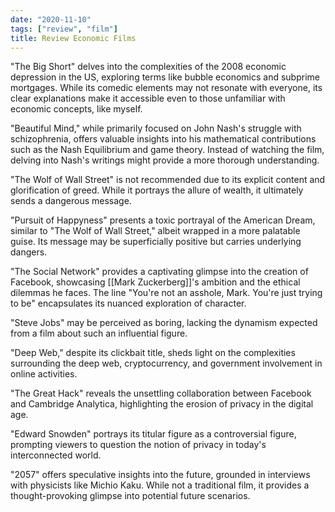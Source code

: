 ```yaml
---
date: "2020-11-10"
tags: ["review", "film"]
title: Review Economic Films
---
```


"The Big Short" delves into the complexities of the 2008 economic depression in the US, exploring terms like bubble economics and subprime mortgages. While its comedic elements may not resonate with everyone, its clear explanations make it accessible even to those unfamiliar with economic concepts, like myself.

"Beautiful Mind," while primarily focused on John Nash's struggle with schizophrenia, offers valuable insights into his mathematical contributions such as the Nash Equilibrium and game theory. Instead of watching the film, delving into Nash's writings might provide a more thorough understanding.

"The Wolf of Wall Street" is not recommended due to its explicit content and glorification of greed. While it portrays the allure of wealth, it ultimately sends a dangerous message.

"Pursuit of Happyness" presents a toxic portrayal of the American Dream, similar to "The Wolf of Wall Street," albeit wrapped in a more palatable guise. Its message may be superficially positive but carries underlying dangers.

"The Social Network" provides a captivating glimpse into the creation of Facebook, showcasing [[Mark Zuckerberg]]'s ambition and the ethical dilemmas he faces. The line "You're not an asshole, Mark. You're just trying to be" encapsulates its nuanced exploration of character.

"Steve Jobs" may be perceived as boring, lacking the dynamism expected from a film about such an influential figure.

"Deep Web," despite its clickbait title, sheds light on the complexities surrounding the deep web, cryptocurrency, and government involvement in online activities.

"The Great Hack" reveals the unsettling collaboration between Facebook and Cambridge Analytica, highlighting the erosion of privacy in the digital age.

"Edward Snowden" portrays its titular figure as a controversial figure, prompting viewers to question the notion of privacy in today's interconnected world.

"2057" offers speculative insights into the future, grounded in interviews with physicists like Michio Kaku. While not a traditional film, it provides a thought-provoking glimpse into potential future scenarios.
